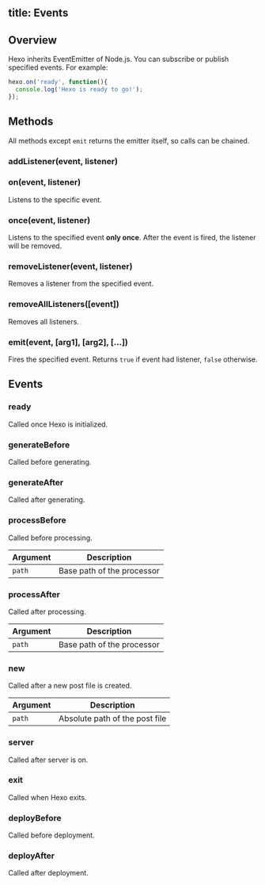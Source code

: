 title: Events
---
## Overview

Hexo inherits EventEmitter of Node.js. You can subscribe or publish specified events. For example:

``` js
hexo.on('ready', function(){
  console.log('Hexo is ready to go!');
});
```

## Methods

All methods except `emit` returns the emitter itself, so calls can be chained.

### addListener(event, listener)
### on(event, listener)

Listens to the specific event.

### once(event, listener)

Listens to the specified event **only once**. After the event is fired, the listener will be removed.

### removeListener(event, listener)

Removes a listener from the specified event.

### removeAllListeners([event])

Removes all listeners.

### emit(event, [arg1], [arg2], […])

Fires the specified event. Returns `true` if event had listener, `false` otherwise.

## Events

### ready

Called once Hexo is initialized.

### generateBefore

Called before generating.

### generateAfter

Called after generating.

### processBefore

Called before processing.

Argument | Description
--- | ---
`path` | Base path of the processor

### processAfter

Called after processing.

Argument | Description
--- | ---
`path` | Base path of the processor

### new

Called after a new post file is created.

Argument | Description
--- | ---
`path` | Absolute path of the post file

### server

Called after server is on.

### exit

Called when Hexo exits.

### deployBefore

Called before deployment.

### deployAfter

Called after deployment.